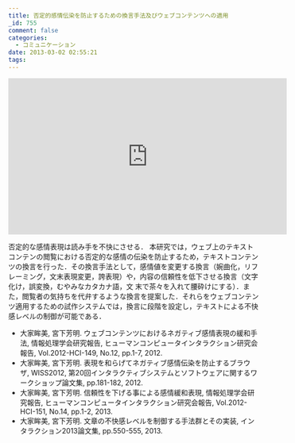 ```yaml
---
title: 否定的感情伝染を防止するための換言手法及びウェブコンテンツへの適用
_id: 755
comment: false
categories:
  - コミュニケーション
date: 2013-03-02 02:55:21
tags:
---
```



<iframe width="560" height="315" src="https://www.youtube.com/embed/gf-Fx3-JPAA" frameborder="0" allowfullscreen></iframe>


否定的な感情表現は読み手を不快にさせる．
本研究では，ウェブ上のテキストコンテンの閲覧における否定的な感情の伝染を防止するため，テキストコンテンツの換言を行った．その換言手法として，感情値を変更する換言（婉曲化，リフレーミング，文末表現変更，誇表現）や，内容の信頼性を低下させる換言（文字化け，誤変換，むやみなカタカナ語，文
末で茶々を入れて腰砕けにする）．また，閲覧者の気持ちを代弁するような換言を提案した．それらをウェブコンテンツ適用するための試作システムでは，換言に段階を設定し，テキストによる不快感レベルの制御が可能である．

*   大家眸美, 宮下芳明. ウェブコンテンツにおけるネガティブ感情表現の緩和手法, 情報処理学会研究報告, ヒューマンコンピュータインタラクション研究会報告, Vol.2012-HCI-149, No.12, pp.1-7, 2012.
*   大家眸美, 宮下芳明. 表現を和らげてネガティブ感情伝染を防止するブラウザ, WISS2012, 第20回インタラクティブシステムとソフトウェアに関するワークショップ論文集, pp.181-182, 2012.
*   大家眸美, 宮下芳明. 信頼性を下げる事による感情緩和表現, 情報処理学会研究報告, ヒューマンコンピュータインタラクション研究会報告, Vol.2012-HCI-151, No.14, pp.1-2, 2013.
*   大家眸美, 宮下芳明. 文章の不快感レベルを制御する手法群とその実装, インタラクション2013論文集, pp.550-555, 2013.
